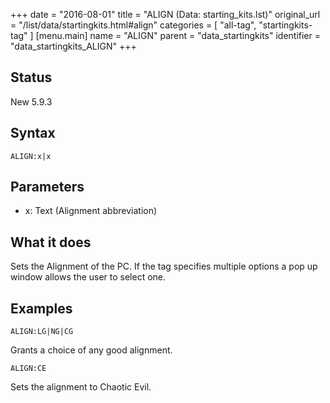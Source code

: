 +++
date = "2016-08-01"
title = "ALIGN (Data: starting_kits.lst)"
original_url = "/list/data/startingkits.html#align"
categories = [ "all-tag", "startingkits-tag" ]
[menu.main]
    name = "ALIGN"
    parent = "data_startingkits"
    identifier = "data_startingkits_ALIGN"
+++

## Status

New 5.9.3

## Syntax

`ALIGN:x|x`

## Parameters

-   x: Text (Alignment abbreviation)



What it does
------------

Sets the Alignment of the PC. If the tag specifies multiple options a
pop up window allows the user to select one.

Examples
--------

`ALIGN:LG|NG|CG`

Grants a choice of any good alignment.

`ALIGN:CE`

Sets the alignment to Chaotic Evil.

